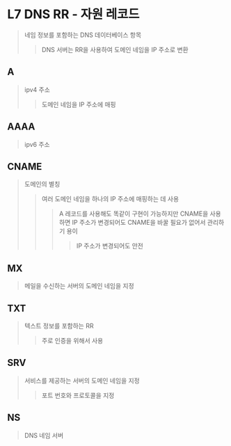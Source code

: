 # L7 DNS RR - 자원 레코드

> 네임 정보를 포함하는 DNS 데이터베이스 항목
>
> > DNS 서버는 RR을 사용하여 도메인 네임을 IP 주소로 변환

## A

> ipv4 주소
>
> > 도메인 네임을 IP 주소에 매핑

## AAAA

> ipv6 주소

## CNAME

> 도메인의 별칭
>
> > 여러 도메인 네임을 하나의 IP 주소에 매핑하는 데 사용
> >
> > > A 레코드를 사용해도 똑같이 구현이 가능하지만 CNAME을 사용하면 IP 주소가 변경되어도 CNAME을 바꿀 필요가 없어서 관리하기 용이
> > >
> > > > IP 주소가 변경되어도 안전

## MX

> 메일을 수신하는 서버의 도메인 네임을 지정

## TXT

> 텍스트 정보를 포함하는 RR
>
> > 주로 인증을 위해서 사용

## SRV

> 서비스를 제공하는 서버의 도메인 네임을 지정
>
> > 포트 번호와 프로토콜을 지정

## NS

> DNS 네임 서버
